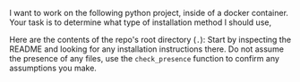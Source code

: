 I want to work on the following python project, inside of a docker container.
Your task is to determine what type of installation method I should use,
<CATEGORIES>

Here are the contents of the repo's root directory (`.`):
<CONTENTS>
Start by inspecting the README and looking for any installation instructions there. Do not assume the presence of any files, use the `check_presence` function to confirm any assumptions you make.